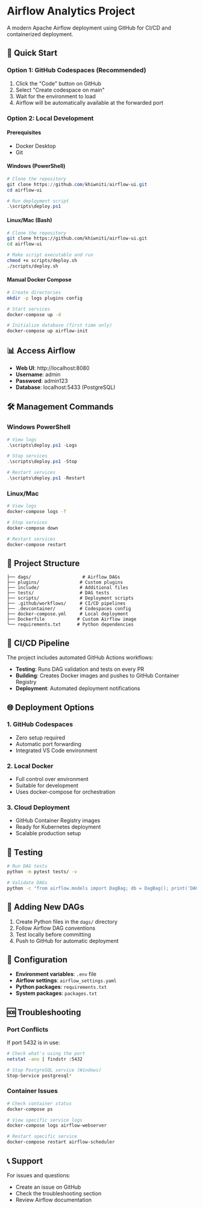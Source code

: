 # Airflow Analytics Project

A modern Apache Airflow deployment using GitHub for CI/CD and containerized deployment.

## 🚀 Quick Start

### Option 1: GitHub Codespaces (Recommended)
1. Click the "Code" button on GitHub
2. Select "Create codespace on main"
3. Wait for the environment to load
4. Airflow will be automatically available at the forwarded port

### Option 2: Local Development

#### Prerequisites
- Docker Desktop
- Git

#### Windows (PowerShell)
```powershell
# Clone the repository
git clone https://github.com/khiwniti/airflow-ui.git
cd airflow-ui

# Run deployment script
.\scripts\deploy.ps1
```

#### Linux/Mac (Bash)
```bash
# Clone the repository
git clone https://github.com/khiwniti/airflow-ui.git
cd airflow-ui

# Make script executable and run
chmod +x scripts/deploy.sh
./scripts/deploy.sh
```

#### Manual Docker Compose
```bash
# Create directories
mkdir -p logs plugins config

# Start services
docker-compose up -d

# Initialize database (first time only)
docker-compose up airflow-init
```

## 📊 Access Airflow

- **Web UI**: http://localhost:8080
- **Username**: admin
- **Password**: admin123
- **Database**: localhost:5433 (PostgreSQL)

## 🛠️ Management Commands

### Windows PowerShell
```powershell
# View logs
.\scripts\deploy.ps1 -Logs

# Stop services
.\scripts\deploy.ps1 -Stop

# Restart services
.\scripts\deploy.ps1 -Restart
```

### Linux/Mac
```bash
# View logs
docker-compose logs -f

# Stop services
docker-compose down

# Restart services
docker-compose restart
```

## 📁 Project Structure

```
├── dags/                   # Airflow DAGs
├── plugins/               # Custom plugins
├── include/               # Additional files
├── tests/                 # DAG tests
├── scripts/               # Deployment scripts
├── .github/workflows/     # CI/CD pipelines
├── .devcontainer/         # Codespaces config
├── docker-compose.yml     # Local deployment
├── Dockerfile            # Custom Airflow image
└── requirements.txt      # Python dependencies
```

## 🔄 CI/CD Pipeline

The project includes automated GitHub Actions workflows:

- **Testing**: Runs DAG validation and tests on every PR
- **Building**: Creates Docker images and pushes to GitHub Container Registry
- **Deployment**: Automated deployment notifications

## 🌐 Deployment Options

### 1. GitHub Codespaces
- Zero setup required
- Automatic port forwarding
- Integrated VS Code environment

### 2. Local Docker
- Full control over environment
- Suitable for development
- Uses docker-compose for orchestration

### 3. Cloud Deployment
- GitHub Container Registry images
- Ready for Kubernetes deployment
- Scalable production setup

## 🧪 Testing

```bash
# Run DAG tests
python -m pytest tests/ -v

# Validate DAGs
python -c "from airflow.models import DagBag; db = DagBag(); print('DAGs loaded successfully' if not db.import_errors else db.import_errors)"
```

## 📝 Adding New DAGs

1. Create Python files in the `dags/` directory
2. Follow Airflow DAG conventions
3. Test locally before committing
4. Push to GitHub for automatic deployment

## 🔧 Configuration

- **Environment variables**: `.env` file
- **Airflow settings**: `airflow_settings.yaml`
- **Python packages**: `requirements.txt`
- **System packages**: `packages.txt`

## 🆘 Troubleshooting

### Port Conflicts
If port 5432 is in use:
```bash
# Check what's using the port
netstat -ano | findstr :5432

# Stop PostgreSQL service (Windows)
Stop-Service postgresql*
```

### Container Issues
```bash
# Check container status
docker-compose ps

# View specific service logs
docker-compose logs airflow-webserver

# Restart specific service
docker-compose restart airflow-scheduler
```

## 📞 Support

For issues and questions:
- Create an issue on GitHub
- Check the troubleshooting section
- Review Airflow documentation
